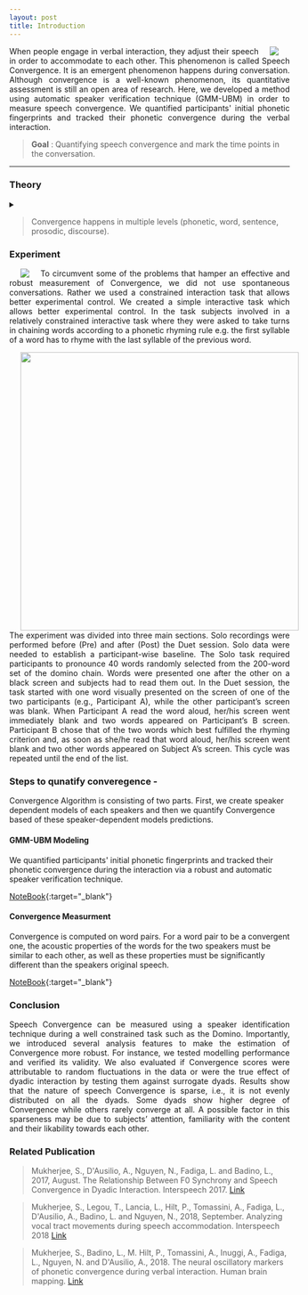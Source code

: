 ```yaml
---
layout: post
title: Introduction
---
```


<img src="/SpeechConvergence/img/Convergence-thumbnail.png" align="right" hspace="20">

<p style="text-align: justify;text-justify: inter-word;">
When people engage in verbal interaction, they adjust their speech in order to accommodate to each other. This phenomenon is called Speech Convergence. It is an emergent phenomenon happens during conversation. Although convergence is a well-known phenomenon, its quantitative assessment is still an open area of research. Here, we developed a method using automatic speaker verification technique (GMM-UBM) in order to measure speech convergence. We quantified participants' initial phonetic fingerprints and tracked their phonetic convergence during the verbal interaction.
</p>

> **Goal** : Quantifying speech convergence and mark the time points in the conversation.

-------
### Theory

<details><summary></summary>

<img src="/SpeechConvergence/img/speech_alignment.png" width="600" align="center">

<p style="text-align: justify;text-justify: inter-word;">
The dynamical process of mutual adaptation which occurs at multiple levels is a key component of natural linguistic interaction that is crucially missing in classical laboratory tasks. One interesting phenomenon during linguistic interaction is that of Alignment. Figure illustrates an abstract representation of the process of alignment. It shows that interlocutor’s linguistic representation interact at multiple levels. The interaction takes place through priming. In simple terms, subjects engaged in a conversation, via a process of automatic imitation tends to accommodate their utterances to their interlocutor at the lexical, phonetic, semantic, and discourse levels simultaneously.

As conversation progress interlocutors simultaneously affect each others mental states. Conversational success is indeed characterized by the shared understanding of the spoken content, speakers’ mutual likability, background environment, etc. (Menenti et al. (2012); Garnier et al. (2013)). More interestingly, people involved in a dialogue automatically and implicitly converge at multiple linguistic levels (Bilous and Krauss (1988); Pardo et al.
(2010)) as well as with co-verbal bodily gestures (Turner and West (2010)). For instance, agreeing interlocutors tend to copy each other’s choices of sounds, words, grammatical constructions as well as the temporal characteristics of speech. Nevertheless, this form of implicit behavioral alignment is still poorly understood, especially regarding its effects on communication efficacy, social and contextual determinants, and neural underpinnings (Stolket al. (2016)).
</p>
</details>

> Convergence happens in multiple levels (phonetic, word, sentence, prosodic, discourse).


### Experiment

<img src="/SpeechConvergence/img/domino.png" align="left" hspace="20">

<p style="text-align: justify;text-justify: inter-word;">
To circumvent some of the problems that hamper an effective and robust measurement of Convergence, we did not use spontaneous conversations. Rather we used a constrained interaction task that allows better experimental control. We created a simple interactive task which allows better experimental control. In the task subjects involved in a relatively constrained interactive task where they were asked to take turns in chaining words according to a phonetic rhyming rule e.g. the first syllable of a word has to rhyme with the last syllable of the previous word.
</p>

<img src="/SpeechConvergence/img/convergence_protocol.png" width="500" align="left" hspace="20">

<p style="text-align: justify;text-justify: inter-word;">
The experiment was divided into three main sections. Solo recordings were performed before (Pre) and after (Post) the Duet session. Solo data were needed to establish a participant-wise baseline. The Solo task required participants to pronounce 40 words randomly selected from the 200-word set of the domino chain. Words were presented one after the other on a black screen and subjects had to read them out. In the Duet session, the task started with one word visually presented on the screen of one of the two participants (e.g., Participant A), while the other participant’s screen was blank. When Participant A read the word aloud, her/his screen went immediately blank and two words appeared on Participant’s B screen. Participant B chose that of the two words which best fulfilled the rhyming criterion and, as soon as she/he read that word aloud, her/his screen went blank and two other words appeared on Subject A’s screen. This cycle was repeated until the end of the list.
</p>

### Steps to qunatify converegence - 
Convergence Algorithm is consisting of two parts. First, we create speaker dependent models of each speakers and then we quantify Convergence based of these speaker-dependent models predictions.

#### GMM-UBM Modeling

We quantified participants' initial phonetic fingerprints and tracked their phonetic convergence during the interaction via a robust and automatic speaker verification technique. 

[NoteBook](https://nbviewer.jupyter.org/github/sankar-mukherjee/SpeechConvergence/blob/master/GMM-UBM.ipynb){:target="_blank"}

#### Convergence Measurment

Convergence is computed on word pairs. For a word pair to be a convergent one, the acoustic properties of the words for the two speakers must be similar to each other, as well as these properties must be significantly different than the speakers original speech.

[NoteBook](https://nbviewer.jupyter.org/github/sankar-mukherjee/SpeechConvergence/blob/master/convergence.ipynb){:target="_blank"}

### Conclusion

<p style="text-align: justify;text-justify: inter-word;">
Speech Convergence can be measured using a speaker identification technique during a well constrained task such as the Domino. Importantly, we introduced several analysis features to make the estimation of Convergence more robust. For instance, we tested modelling performance and verified its validity. We also evaluated if Convergence scores were attributable to random fluctuations in the data or were the true effect of dyadic interaction by testing them against surrogate dyads. Results show that the nature of speech Convergence is sparse, i.e., it is not evenly distributed on all the dyads. Some dyads show higher degree of Convergence while
others rarely converge at all. A possible factor in this sparseness may be due to subjects’ attention, familiarity with the content and their likability towards each other.
</p>

### Related Publication

> Mukherjee, S., D'Ausilio, A., Nguyen, N., Fadiga, L. and Badino, L., 2017, August. The Relationship Between F0 Synchrony and Speech Convergence in Dyadic Interaction. Interspeech 2017. [Link](https://hal.archives-ouvertes.fr/hal-01579789/document)

> Mukherjee, S., Legou, T., Lancia, L., Hilt, P., Tomassini, A., Fadiga, L., D'Ausilio, A., Badino, L. and Nguyen, N., 2018, September. Analyzing vocal tract movements during speech accommodation. Interspeech 2018 [Link](https://www.isca-speech.org/archive/Interspeech_2018/pdfs/2084.pdf)

> Mukherjee, S., Badino, L., M. Hilt, P., Tomassini, A., Inuggi, A., Fadiga, L., Nguyen, N. and D'Ausilio, A., 2018. The neural oscillatory markers of phonetic convergence during verbal interaction. Human brain mapping. [Link](https://www.ncbi.nlm.nih.gov/pubmed/30240542)

 





